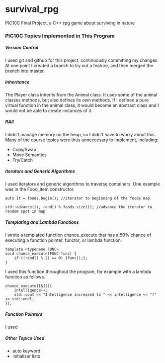 # survival_rpg
PIC10C Final Project, a C++ rpg game about surviving in nature

### PIC10C Topics Implemented in This Program

##### Version Control
I used git and github for this project, continuously committing my changes. At one point I created a branch to try out a feature, and then merged the branch into master.

##### Inheritance
The Player class inherits from the Animal class. It uses some of the animal classes methods, but also defines its own methods. If I  defined a pure virtual function in the animal class, it would become an abstract class and I would not be able to create instances of it.

##### RAII
I didn't manage memory on the heap, so I didn't have to worry about this. Many of the course topics were thus unneccesary to implement, including:
- Copy/Swap
- Move Semantics
- Try/Catch

##### Iterators and Generic Algorithms
I used iterators and generic algorithms to traverse containers. One example was in the Food_item constructor.
~~~~
auto it = foods.begin(); //iterator to beginning of the foods map

std::advance(it, rand() % foods.size()); //advance the iterator to random spot in map
~~~~

##### Templating and Lambda Functions
I wrote a templated function chance_execute that has a 50% chance of executing a function pointer, functor, or lambda function.
~~~~
template <typename FUNC>
void chance_execute(FUNC func) {
    if ((rand() % 2) == 0) {func();};
}
~~~~

I used this function throughout the program, for example with a lambda function as follows.
~~~~
chance_execute([&](){
    intelligence++;
    std::cout << "Intelligence increased to " << intelligence << "!" << std::endl;
});
~~~~

##### Function Pointers
I used

##### Other Topics Used
- auto keyword
- initializer lists